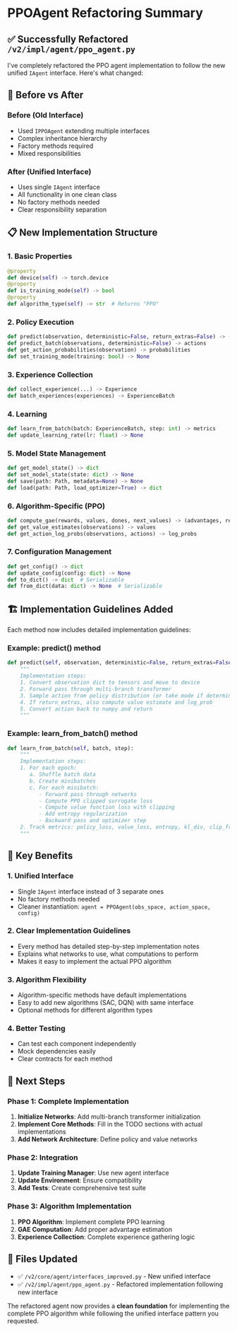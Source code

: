 # PPOAgent Refactoring Summary

## ✅ **Successfully Refactored** `/v2/impl/agent/ppo_agent.py`

I've completely refactored the PPO agent implementation to follow the new unified `IAgent` interface. Here's what changed:

## 🔄 **Before vs After**

### **Before (Old Interface)**
- Used `IPPOAgent` extending multiple interfaces
- Complex inheritance hierarchy
- Factory methods required
- Mixed responsibilities

### **After (Unified Interface)**
- Uses single `IAgent` interface  
- All functionality in one clean class
- No factory methods needed
- Clear responsibility separation

## 📋 **New Implementation Structure**

### **1. Basic Properties**
```python
@property
def device(self) -> torch.device
@property  
def is_training_mode(self) -> bool
@property
def algorithm_type(self) -> str  # Returns "PPO"
```

### **2. Policy Execution**
```python
def predict(observation, deterministic=False, return_extras=False) -> (action, extras)
def predict_batch(observations, deterministic=False) -> actions
def get_action_probabilities(observation) -> probabilities
def set_training_mode(training: bool) -> None
```

### **3. Experience Collection**
```python
def collect_experience(...) -> Experience
def batch_experiences(experiences) -> ExperienceBatch
```

### **4. Learning**
```python
def learn_from_batch(batch: ExperienceBatch, step: int) -> metrics
def update_learning_rate(lr: float) -> None
```

### **5. Model State Management**
```python
def get_model_state() -> dict
def set_model_state(state: dict) -> None
def save(path: Path, metadata=None) -> None
def load(path: Path, load_optimizer=True) -> dict
```

### **6. Algorithm-Specific (PPO)**
```python
def compute_gae(rewards, values, dones, next_values) -> (advantages, returns)
def get_value_estimates(observations) -> values
def get_action_log_probs(observations, actions) -> log_probs
```

### **7. Configuration Management**
```python
def get_config() -> dict
def update_config(config: dict) -> None
def to_dict() -> dict  # Serializable
def from_dict(data: dict) -> None  # Serializable
```

## 🏗️ **Implementation Guidelines Added**

Each method now includes detailed implementation guidelines:

### **Example: predict() method**
```python
def predict(self, observation, deterministic=False, return_extras=False):
    """
    Implementation steps:
    1. Convert observation dict to tensors and move to device
    2. Forward pass through multi-branch transformer
    3. Sample action from policy distribution (or take mode if deterministic)
    4. If return_extras, also compute value estimate and log_prob
    5. Convert action back to numpy and return
    """
```

### **Example: learn_from_batch() method**
```python
def learn_from_batch(self, batch, step):
    """
    Implementation steps:
    1. For each epoch:
       a. Shuffle batch data
       b. Create minibatches
       c. For each minibatch:
          - Forward pass through networks
          - Compute PPO clipped surrogate loss
          - Compute value function loss with clipping
          - Add entropy regularization
          - Backward pass and optimizer step
    2. Track metrics: policy_loss, value_loss, entropy, kl_div, clip_fraction
    """
```

## 🎯 **Key Benefits**

### **1. Unified Interface**
- Single `IAgent` interface instead of 3 separate ones
- No factory methods needed
- Cleaner instantiation: `agent = PPOAgent(obs_space, action_space, config)`

### **2. Clear Implementation Guidelines**
- Every method has detailed step-by-step implementation notes
- Explains what networks to use, what computations to perform
- Makes it easy to implement the actual PPO algorithm

### **3. Algorithm Flexibility**
- Algorithm-specific methods have default implementations
- Easy to add new algorithms (SAC, DQN) with same interface
- Optional methods for different algorithm types

### **4. Better Testing**
- Can test each component independently
- Mock dependencies easily
- Clear contracts for each method

## 🚀 **Next Steps**

### **Phase 1: Complete Implementation**
1. **Initialize Networks**: Add multi-branch transformer initialization
2. **Implement Core Methods**: Fill in the TODO sections with actual implementations
3. **Add Network Architecture**: Define policy and value networks

### **Phase 2: Integration**
1. **Update Training Manager**: Use new agent interface
2. **Update Environment**: Ensure compatibility
3. **Add Tests**: Create comprehensive test suite

### **Phase 3: Algorithm Implementation**
1. **PPO Algorithm**: Implement complete PPO learning
2. **GAE Computation**: Add proper advantage estimation
3. **Experience Collection**: Complete experience gathering logic

## 📁 **Files Updated**
- ✅ `/v2/core/agent/interfaces_improved.py` - New unified interface
- ✅ `/v2/impl/agent/ppo_agent.py` - Refactored implementation following new interface

The refactored agent now provides a **clean foundation** for implementing the complete PPO algorithm while following the unified interface pattern you requested.